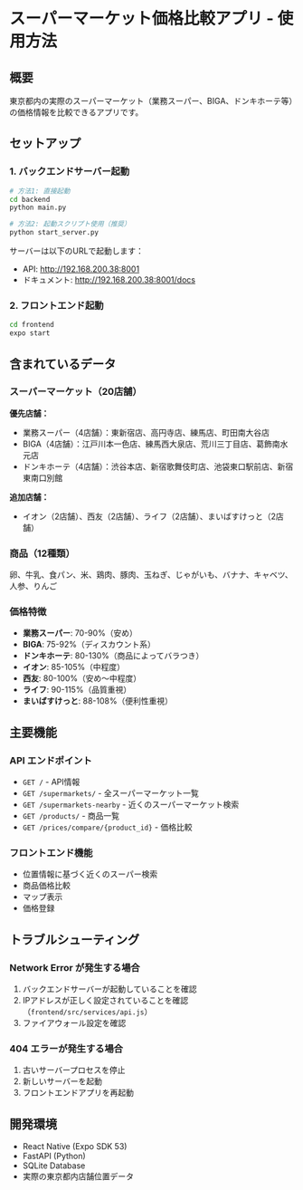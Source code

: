 # スーパーマーケット価格比較アプリ - 使用方法

## 概要
東京都内の実際のスーパーマーケット（業務スーパー、BIGA、ドンキホーテ等）の価格情報を比較できるアプリです。

## セットアップ

### 1. バックエンドサーバー起動
```bash
# 方法1: 直接起動
cd backend
python main.py

# 方法2: 起動スクリプト使用（推奨）
python start_server.py
```

サーバーは以下のURLで起動します：
- API: http://192.168.200.38:8001
- ドキュメント: http://192.168.200.38:8001/docs

### 2. フロントエンド起動
```bash
cd frontend
expo start
```

## 含まれているデータ

### スーパーマーケット（20店舗）
**優先店舗：**
- 業務スーパー（4店舗）：東新宿店、高円寺店、練馬店、町田南大谷店
- BIGA（4店舗）：江戸川本一色店、練馬西大泉店、荒川三丁目店、葛飾南水元店
- ドンキホーテ（4店舗）：渋谷本店、新宿歌舞伎町店、池袋東口駅前店、新宿東南口別館

**追加店舗：**
- イオン（2店舗）、西友（2店舗）、ライフ（2店舗）、まいばすけっと（2店舗）

### 商品（12種類）
卵、牛乳、食パン、米、鶏肉、豚肉、玉ねぎ、じゃがいも、バナナ、キャベツ、人参、りんご

### 価格特徴
- **業務スーパー**: 70-90%（安め）
- **BIGA**: 75-92%（ディスカウント系）
- **ドンキホーテ**: 80-130%（商品によってバラつき）
- **イオン**: 85-105%（中程度）
- **西友**: 80-100%（安め〜中程度）
- **ライフ**: 90-115%（品質重視）
- **まいばすけっと**: 88-108%（便利性重視）

## 主要機能

### API エンドポイント
- `GET /` - API情報
- `GET /supermarkets/` - 全スーパーマーケット一覧
- `GET /supermarkets-nearby` - 近くのスーパーマーケット検索
- `GET /products/` - 商品一覧
- `GET /prices/compare/{product_id}` - 価格比較

### フロントエンド機能
- 位置情報に基づく近くのスーパー検索
- 商品価格比較
- マップ表示
- 価格登録

## トラブルシューティング

### Network Error が発生する場合
1. バックエンドサーバーが起動していることを確認
2. IPアドレスが正しく設定されていることを確認（`frontend/src/services/api.js`）
3. ファイアウォール設定を確認

### 404 エラーが発生する場合
1. 古いサーバープロセスを停止
2. 新しいサーバーを起動
3. フロントエンドアプリを再起動

## 開発環境
- React Native (Expo SDK 53)
- FastAPI (Python)
- SQLite Database
- 実際の東京都内店舗位置データ